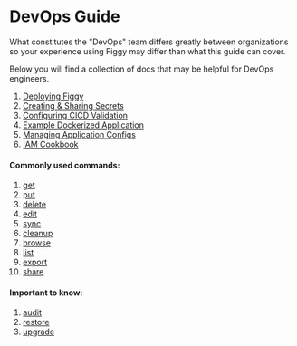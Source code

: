 # DevOps Guide

What constitutes the "DevOps" team differs greatly between organizations so your experience using Figgy may differ
than what this guide can cover.


Below you will find a collection of docs that may be helpful for DevOps engineers.

1. [Deploying Figgy](/manual/figgy-cloud/index/)
1. [Creating & Sharing Secrets](/user-guides/how-to/share-secrets/)
1. [Configuring CICD Validation](/user-guides/how-to/cicd-validation/)
1. [Example Dockerized Application](https://github.com/figtools/figgy.python-reference)
1. [Managing Application Configs](/user-guides/how-to/manage-application-configs/)
1. [IAM Cookbook](/manual/configuration/iam-cookbook/)


#### Commonly used commands:

1. [get](/commands/config/get/)
1. [put](/docs/commands/config/put/)
1. [delete](/docs/commands/config/delete/)
1. [edit](/docs/commands/config/edit/)
1. [sync](/docs/commands/config/sync/)
1. [cleanup](/docs/commands/config/cleanup/)
1. [browse](/docs/commands/config/browse/)
1. [list](/docs/commands/config/list/)
1. [export](/docs/commands/iam/export/)
1. [share](/docs/commands/iam/share/)

#### Important to know:

1. [audit](/docs/commands/config/audit/)
1. [restore](/docs/commands/config/restore/)
1. [upgrade](/docs/commands/other/upgrade/)
